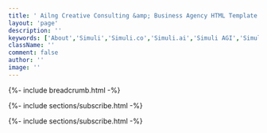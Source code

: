 ```yaml
---
title: ' Ailng Creative Consulting &amp; Business Agency HTML Template '
layout: 'page'
description: ''
keywords: ['About','Simuli','Simuli.co','Simuli.ai','Simuli AGI','Simuli.com','Simuli Hardware','Hardware','Chips','Hardware Chips','Intelligent computing','Self Driving Hardware','Self Driving Chips','Self Driving Application','Energy efficient Chips','Artificial General Intelligence','Artificial Intelligence chips','Energy efficient Artificial Intelligence chips','Nueromorphic computing','Hypervectors','Hypervector','Hypervector computing','Hypervector chips','Intelligent semiconductors','Vertical Scaling chips','Memory efficient chips','Breakthrough semiconductors','Metaverse Chips','Metaverse semiconductors','Mining chips','low energy mining chips','Crypto chips','Crypto mining chips']
className: ''
comment: false
author: ''
image: ''
---
```



<!-- Start Breadcrumb
		============================================= -->
{%- include breadcrumb.html -%}
<!-- End  Breadcrumb -->

<!-- Start Blog-Content
		============================================= -->
{%- include sections/subscribe.html -%}
<!-- End  Blog-Content -->

<!-- Start Subscribe
		============================================= -->
{%- include sections/subscribe.html -%}
<!-- End Subscribe -->
